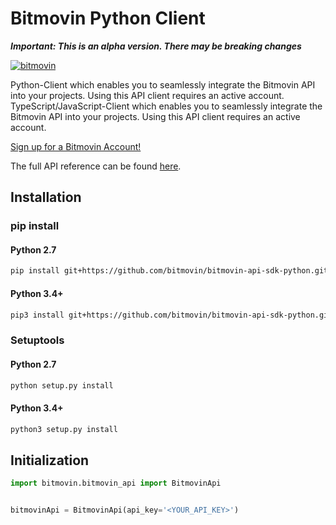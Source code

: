 # Bitmovin Python Client

***Important: This is an alpha version. There may be breaking changes***

[![bitmovin](http://bitmovin-a.akamaihd.net/webpages/bitmovin-logo-github.png)](http://www.bitmovin.com)

Python-Client which enables you to seamlessly integrate the Bitmovin API into your projects. Using this API client requires an active account.
TypeScript/JavaScript-Client which enables you to seamlessly integrate the Bitmovin API into your projects. Using this API client requires an active account.

[Sign up for a Bitmovin Account!](https://dashboard.bitmovin.com/signup)

The full API reference can be found [here](https://bitmovin.com/docs).

## Installation
### pip install

#### Python 2.7
```sh
pip install git+https://github.com/bitmovin/bitmovin-api-sdk-python.git
```

#### Python 3.4+
```sh
pip3 install git+https://github.com/bitmovin/bitmovin-api-sdk-python.git
```

### Setuptools

#### Python 2.7
```sh
python setup.py install
```

#### Python 3.4+
```sh
python3 setup.py install
```

## Initialization

```python
import bitmovin.bitmovin_api import BitmovinApi


bitmovinApi = BitmovinApi(api_key='<YOUR_API_KEY>')
```
